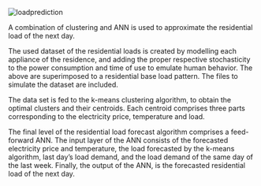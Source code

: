 ![loadprediction](https://github.com/IasonasKalaitzakis/Load-Prediction/assets/31860283/70d4bd77-faed-4e4b-bf21-2d2b76fb762d)

A combination of clustering and ANN is used to approximate the residential load of the next day. 

The used dataset of the residential loads is created by modelling each appliance of the residence, and adding the proper respective stochasticity to the power consumption and time of use to emulate human behavior. The above are superimposed to a residential base load pattern. The files to simulate the dataset are included.

The data set is fed to the k-means clustering algorithm, to obtain the optimal clusters and their centroids. Each centroid comprises three parts corresponding to the electricity price, temperature and load. 
 
The final level of the residential load forecast algorithm comprises a feed-forward ANN. The input layer of the ANN consists of the forecasted electricity price and temperature, the load forecasted by the k-means algorithm, last day’s load demand, and the load demand of the same day of the last week. Finally, the output of the ANN, is the forecasted residential load of the next day. 
